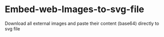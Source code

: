 # Embed-web-Images-to-svg-file
Download all external images and paste their content (base64) directly to svg file
